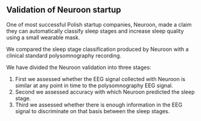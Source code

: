 Validation of Neuroon startup
-----------------------------
One of most successful Polish startup companies, Neuroon, made a claim they can automatically classify sleep stages and increase sleep quality using a small wearable mask.


We compared the sleep stage classification produced by Neuroon with a clinical standard polysomnography recording.

We have divided the Neuroon validation into three stages:

1. First we assessed whether the EEG signal collected with Neuroon is similar at any point in time to the polysomnography EEG signal. 
2. Second we assessed accuracy with which Neuroon predicted the sleep stage. 
3. Third we assessed whether there is enough information in the EEG signal to discriminate on that basis between the sleep stages.
